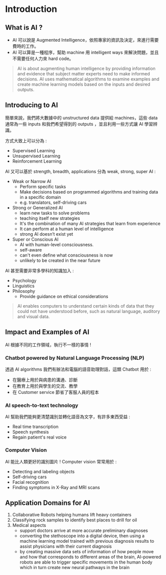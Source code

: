 # Introduction

## What is AI ?

* AI 可以說是 Augmented Intelligence，依照專家的資訊及決定，來進行需要費時的工作。
* AI 可以算是一種程序，幫助 machine 用 intelligent ways 來解決問題，並且不需要任何人力來 hard code。

> AI is about augmenting human intelligence by providing information and evidence that subject matter experts need to make informed decisions. AI uses mathematical algorithms to examine examples and create machine learning models based on the inputs and desired outputs.

## Introducing to AI

簡單來說，我們將大數據中的 unstructured data 提供給 machines，這些 data 通常為一些 inputs 和我們希望得到的 outputs ，並且利用一些方式讓 AI 學習辨識。

方式大致上可以分為 :

* Supervised Learning
* Unsupervised Learning
* Reinforcement Learning

AI 又可以基於 strength, breadth, applications 分為 weak, strong, super AI :

* Weak or Narrow AI
  * Perform specific tasks
  * Make decisions based on programmed algorithms and training data in a specific domain
  * e.g. translators, self-driving cars
* Strong or Generalized AI
  * learn new tasks to solve problems
  * teaching itself new strategies
  * It's the combination of many AI strategies that learn from experience
  * It can perform at a human level of intelligence
  * strong AI doesn’t exist yet
* Super or Conscious AI
  * AI with human-level consciousness.
  * self-aware
  * can't even define what consciousness is now
  * unlikely to be created in the near future

AI 甚至需要非常多學科的知識加入 :

* Psychology
* Linguistics
* Philosophy
  * Provide guidance on ethical considerations

> AI enables computers to understand certain kinds of data that they could not have understood before, such as natural language, auditory and visual data.

## Impact and Examples of AI

AI 根據不同的工作領域，執行不一樣的事情 !

### Chatbot powered by Natural Language Processing \(NLP\)

透過 AI algorithms 我們有辦法和電腦的語音助理對話，這類 Chatbot 用於 :

* 在醫療上用於與病患的溝通、診斷
* 在教育上用於與學生的交流、教學
* 在 Customer service 節省了客服人員的程本

### AI speech-to-text technology

AI 幫助我們能夠更清楚識別並轉化語音為文字，有許多東西受益 :

* Real time transcription
* Speech synthesis
* Regain patient's real voice

### Computer Vision

AI 能比人類更好的識別圖片 ! Computer vision 常常用於 :

* Detecting and labeling objects
* Self-driving cars
* Facial recognition
* Finding symptoms in X-Ray and MRI scans

## Application Domains for AI

1. Collaborative Robots helping humans lift heavy containers
2. Classifying rock samples to identify best places to drill for oil
3. Medical aspects
   * support doctors arrive at more accurate preliminary diagnoses
   * converting the stethoscope into a digital device, then using a machine learning model trained with previous diagnosis results to assist physicians with their current diagnosis
   * by creating massive data sets of information of how people move and how that corresponds to different areas of the brain, AI-powered robots are able to trigger specific movements in the human body which in turn create new neural pathways in the brain

